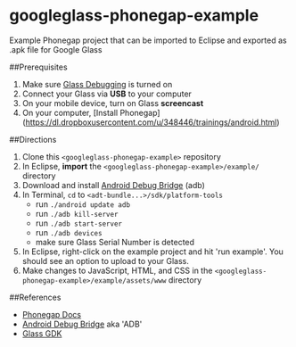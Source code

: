 googleglass-phonegap-example
============================

Example Phonegap project that can be imported to Eclipse and exported as .apk file for Google Glass

##Prerequisites
1. Make sure [Glass Debugging](https://developers.google.com/glass/gdk) is turned on
2. Connect your Glass via **USB** to your computer
3. On your mobile device, turn on Glass **screencast**
4. On your computer, [Install Phonegap] (https://dl.dropboxusercontent.com/u/348446/trainings/android.html)

##Directions
1. Clone this ````<googleglass-phonegap-example>```` repository
2. In Eclipse, **import** the ````<googleglass-phonegap-example>/example/```` directory
3. Download and install [Android Debug Bridge](http://developer.android.com/tools/help/adb.html) (adb)
4. In Terminal, ````cd```` to ````<adt-bundle...>/sdk/platform-tools````
   * run ````./android update adb````
   * run ````./adb kill-server````
   * run ````./adb start-server````
   * run ````./adb devices````
   * make sure Glass Serial Number is detected
5. In Eclipse, right-click on the example project and hit 'run example'. You should see an option to upload to your Glass.
6. Make changes to JavaScript, HTML, and CSS in the ````<googleglass-phonegap-example>/example/assets/www```` directory

##References
* [Phonegap Docs](http://docs.phonegap.com/en/2.6.0/guide_getting-started_index.md.html)
* [Android Debug Bridge](http://developer.android.com/tools/help/adb.html) aka 'ADB'
* [Glass GDK](https://developers.google.com/glass/gdk)